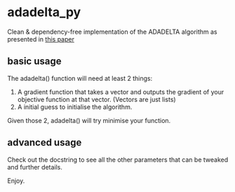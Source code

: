 # adadelta_py
Clean & dependency-free implementation of the ADADELTA
algorithm as presented in [this paper](https://arxiv.org/pdf/1212.5701.pdf)

## basic usage
The adadelta() function will need at least 2 things:
  1. A gradient function that takes a vector and outputs
  the gradient of your objective function at that vector.
  (Vectors are just lists)
  2. A initial guess to initialise the algorithm.

Given those 2, adadelta() will try minimise your function.

## advanced usage
Check out the docstring to see all the other parameters
that can be tweaked and further details.

Enjoy.
